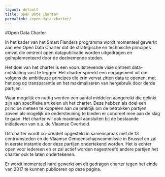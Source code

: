```yaml
---
layout: default
title: Open Data Charter
permalink: /open-data-charter/
---
```

#Open Data Charter

In het kader van het Smart Flanders programma wordt momenteel gewerkt aan een Open Data Charter dat de strategische en technische principes omvat die omtrent open datapublicatie worden uitgedragen en geïmplementeerd door de deelnemende steden.

Het doel van het charter is een vooruitstrevende visie omtrent data-ontsluiting vast te leggen. Het charter spreekt een engagement uit om volgens de ambitieuze principes die erin vervat zitten data te openen, met het oog op transparantie en het maximaliseren van hergebruik door derde partijen. 

Waar mogelijk en nuttig worden een aantal middelen aangereikt die gelinkt zijn aan specifieke artikelen uit het charter. Deze hebben als doel een principe meteen te koppelen aan de praktijk om de betrokken partijen zoveel als mogelijk de ondersteuning te bieden er concreet mee aan de slag te gaan. Het charter wil ook maximaal aansluiten bij de bestaande initiatieven van o.a. de Vlaamse Overheid.

Dit charter wordt co-creatief opgesteld in samenspraak met de 13 centrumsteden en de Vlaamse Gemeenschapscommissie in Brussel en zal in eerste instantie door deze partijen ondertekend worden. Het is echter open voor iedereen en er zal actief worden nagestreefd andere partijen het charter ook te laten ondertekenen. 

Er wordt momenteel hard gewerkt om dit gedragen charter tegen het einde van 2017 te kunnen publiceren op deze pagina.
